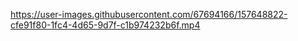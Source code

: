 

https://user-images.githubusercontent.com/67694166/157648822-cfe91f80-1fc4-4d65-9d7f-c1b974232b6f.mp4

